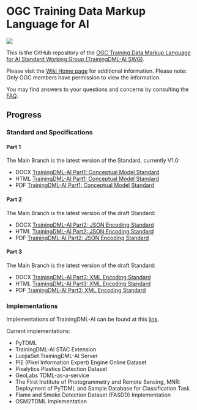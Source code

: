 <!--
 * @Author: lrx lrx_lucky@whu.edu.cn
 * @Date: 2023-03-07 14:44:21
 * @LastEditors: RuixiangLiuWHU lrx_lucky@whu.edu.cn
 * @LastEditTime: 2024-04-03 16:03:32
 * @FilePath: \TrainingDML-AI_SWG\README.md
 * @Description: 这是默认设置,请设置`customMade`, 打开koroFileHeader查看配置 进行设置: https://github.com/OBKoro1/koro1FileHeader/wiki/%E9%85%8D%E7%BD%AE
-->
# OGC Training Data Markup Language for AI

[![](http://www.opengeospatial.org/pub/www/files/OGC_Logo_2D_Blue_x_0_0.png)](https://www.opengeospatial.org)

This is the GitHub repository of the [OGC Training Data Markup Language for AI Standard Working Group (TrainingDML-AI SWG)](https://github.com/opengeospatial/TrainingDML-AI_SWG/).

Please visit the [Wiki Home page](https://gitlab.ogc.org/ogc/TrainingDML-AI/-/wikis/home) for additional information. Please note: Only OGC members have permission to view the information.

You may find answers to your questions and concerns by consulting the [FAQ](https://github.com/opengeospatial/TrainingDML-AI_SWG/blob/main/FAQ.md).

## Progress

### Standard and Specifications

#### Part 1
The Main Branch is the latest version of the Standard, currently V1.0:

- DOCX [TrainingDML-AI Part1: Conceptual Model Standard](https://github.com/opengeospatial/TrainingDML-AI_SWG/blob/main/standard/part1/tdmlpart1.docx)
- HTML [TrainingDML-AI Part1: Conceptual Model Standard](https://github.com/opengeospatial/TrainingDML-AI_SWG/blob/main/standard/part1/tdmlpart1.html)
- PDF [TrainingDML-AI Part1: Conceptual Model Standard](https://github.com/opengeospatial/TrainingDML-AI_SWG/blob/main/standard/part1/tdmlpart1.pdf)

#### Part 2
The Main Branch is the latest version of the draft Standard:

- DOCX [TrainingDML-AI Part2: JSON Encoding Standard](https://github.com/opengeospatial/TrainingDML-AI_SWG/blob/main/standard/part2/tdmlpart2.docx)
- HTML [TrainingDML-AI Part2: JSON Encoding Standard](https://github.com/opengeospatial/TrainingDML-AI_SWG/blob/main/standard/part2/tdmlpart2.html)
- PDF [TrainingDML-AI Part2: JSON Encoding Standard](https://github.com/opengeospatial/TrainingDML-AI_SWG/blob/main/standard/part2/tdmlpart2.pdf)

#### Part 3 
The Main Branch is the latest version of the draft Standard:

- DOCX [TrainingDML-AI Part3: XML Encoding Standard](https://github.com/opengeospatial/TrainingDML-AI_SWG/blob/main/standard/part3/tdmlpart3.docx)
- HTML [TrainingDML-AI Part3: XML Encoding Standard](https://github.com/opengeospatial/TrainingDML-AI_SWG/blob/main/standard/part3/tdmlpart3.html)
- PDF [TrainingDML-AI Part3: XML Encoding Standard](https://github.com/opengeospatial/TrainingDML-AI_SWG/blob/main/standard/part3/tdmlpart3.pdf)

### Implementations

Implementations of TrainingDML-AI can be found at this [link](https://github.com/opengeospatial/TrainingDML-AI_SWG/tree/main/Implementations).

Current implementations:
- PyTDML
- TrainingDML-AI STAC Extension
- LuojiaSet TrainingDML-AI Server
- PIE (Pixel Information Expert) Engine Online Dataset
- Pixalytics Plastics Detection Dataset
- GeoLabs TDML-as-a-service
- The First Institute of Photogrammetry and Remote Sensing, MNR: Deployment of PyTDML and Sample Database for Classification Task
- Flame and Smoke Detection Dataset (FASDD) Implementation
- OSM2TDML Implementation